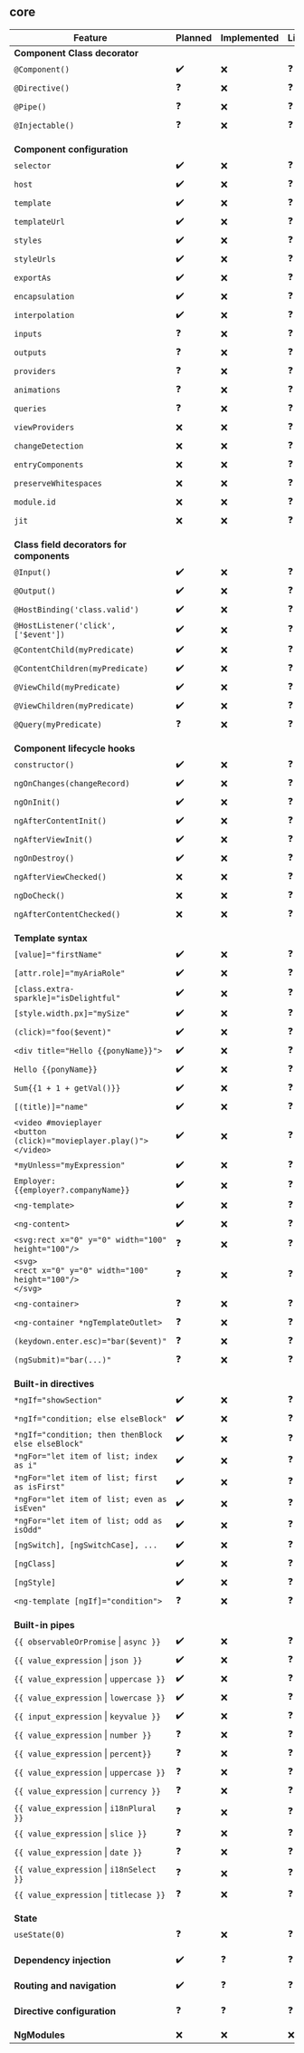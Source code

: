 ## core
| Feature | Planned | Implemented | Link |
| --- | ---| --- | --- |
| **Component Class decorator** | | | |
| `@Component()` | :heavy_check_mark: | :x: | :question: |
| `@Directive()`| :question: | :x: | :question: |
| `@Pipe()`| :question: | :x: | :question: |
| `@Injectable()`| :question: | :x: | :question: |
| | | | |
| | | | |
| **Component configuration** | | | |
| `selector` | :heavy_check_mark: | :x: | :question: |
| `host` | :heavy_check_mark: | :x: | :question: |
| `template` | :heavy_check_mark: | :x: | :question: |
| `templateUrl` | :heavy_check_mark: | :x: | :question: |
| `styles` | :heavy_check_mark: | :x: | :question: |
| `styleUrls` | :heavy_check_mark: | :x: | :question: |
| `exportAs` | :heavy_check_mark: | :x: | :question: |
| `encapsulation` | :heavy_check_mark: | :x: | :question: |
| `interpolation` | :heavy_check_mark: | :x: | :question: |
| `inputs` | :question: | :x: | :question: |
| `outputs` | :question: | :x: | :question: |
| `providers` | :question: | :x: | :question: |
| `animations` | :question: | :x: | :question: |
| `queries` | :question: | :x: | :question: |
| `viewProviders` | :x: | :x: | :question: |
| `changeDetection` | :x: | :x: | :question: |
| `entryComponents` | :x: | :x: | :question: |
| `preserveWhitespaces` | :x: | :x: | :question: |
| `module.id` | :x: | :x: | :question: |
| `jit` | :x: | :x: | :question: |
| | | | |
| | | | |
| **Class field decorators for components** | | | |
| `@Input()` | :heavy_check_mark: | :x: | :question: |
| `@Output()`| :heavy_check_mark: | :x: | :question: |
| `@HostBinding('class.valid')`| :heavy_check_mark: | :x: | :question: |
| `@HostListener('click', ['$event'])`| :heavy_check_mark: | :x: | :question: |
| `@ContentChild(myPredicate)`| :heavy_check_mark: | :x: | :question: |
| `@ContentChildren(myPredicate)`| :heavy_check_mark: | :x: | :question: |
| `@ViewChild(myPredicate)`| :heavy_check_mark: | :x: | :question: |
| `@ViewChildren(myPredicate)`| :heavy_check_mark: | :x: | :question: |
| `@Query(myPredicate)`| :question: | :x: | :question: |		
| | | | |
| | | | |
| **Component lifecycle hooks**| | | |
| `constructor()`| :heavy_check_mark: | :x: | :question: |
| `ngOnChanges(changeRecord)` | :heavy_check_mark: | :x: | :question: |
| `ngOnInit()` | :heavy_check_mark: | :x: | :question: |
| `ngAfterContentInit()` | :heavy_check_mark: | :x: | :question: |
| `ngAfterViewInit()` | :heavy_check_mark: | :x: | :question: |
| `ngOnDestroy()`| :heavy_check_mark: | :x: | :question: |
| `ngAfterViewChecked()`| :x: | :x: | :question: |
| `ngDoCheck()` | :x: | :x: | :question: |
| `ngAfterContentChecked()` | :x: | :x: | :question: |
| | | | |
| | | | |
| **Template syntax**| | | |
| `[value]="firstName"`| :heavy_check_mark: | :x: | :question: |
| `[attr.role]="myAriaRole"`| :heavy_check_mark: | :x: | :question: |
| `[class.extra-sparkle]="isDelightful"`| :heavy_check_mark: | :x: | :question: |
| `[style.width.px]="mySize"`| :heavy_check_mark: | :x: | :question: |
| `(click)="foo($event)"`| :heavy_check_mark: | :x: | :question: |
| `<div title="Hello {{ponyName}}">`| :heavy_check_mark: | :x: | :question: |
| `Hello {{ponyName}}`| :heavy_check_mark: | :x: | :question: |
| `Sum{{1 + 1 + getVal()}}`| :heavy_check_mark: | :x: | :question: |
| `[(title)]="name"`| :heavy_check_mark: | :x: | :question: |
| `<video #movieplayer`<br/>`<button (click)="movieplayer.play()">`<br/>`</video>`| :heavy_check_mark: | :x: | :question: |
| `*myUnless="myExpression"` | :heavy_check_mark: | :x: | :question: |
| `Employer: {{employer?.companyName}}`| :heavy_check_mark: | :x: | :question: |
| `<ng-template>`| :heavy_check_mark: | :x: | :question: |
| `<ng-content>`| :heavy_check_mark: | :x: | :question: |
| `<svg:rect x="0" y="0" width="100" height="100"/>`| :question: | :x: | :question: |
| `<svg>`<br/>`<rect x="0" y="0" width="100" height="100"/>`<br/>`</svg>`| :question: | :x: | :question: |
| `<ng-container>`| :question: | :x: | :question: |
| `<ng-container *ngTemplateOutlet>`| :question: | :x: | :question: |
| `(keydown.enter.esc)="bar($event)"`| :question: | :x: | :question: |
| `(ngSubmit)="bar(...)"`| :question: | :x: | :question: |
| | | | |
| | | | |
| **Built-in directives**| | | |
| `*ngIf="showSection"`| :heavy_check_mark: | :x: | :question: |
| `*ngIf="condition; else elseBlock"`| :heavy_check_mark: | :x: | :question: |
| `*ngIf="condition; then thenBlock else elseBlock"`| :heavy_check_mark: | :x: | :question: |
| `*ngFor="let item of list; index as i"`| :heavy_check_mark: | :x: | :question: |
| `*ngFor="let item of list; first as isFirst"`| :heavy_check_mark: | :x: | :question: |
| `*ngFor="let item of list; even as isEven"`| :heavy_check_mark: | :x: | :question: |
| `*ngFor="let item of list; odd as isOdd"`| :heavy_check_mark: | :x: | :question: |
| `[ngSwitch], [ngSwitchCase], ...` | :heavy_check_mark: | :x: | :question: |
| `[ngClass]` | :heavy_check_mark: | :x: | :question: |
| `[ngStyle]` | :heavy_check_mark: | :x: | :question: |
| `<ng-template [ngIf]="condition">` | :question: | :x: | :question: |
| | | | |
| | | | |
| **Built-in pipes**| | | |
| `{{ observableOrPromise` &#124; `async }}`| :heavy_check_mark: | :x: | :question: |
| `{{ value_expression` &#124; `json }}`| :heavy_check_mark: | :x: | :question: |
| `{{ value_expression` &#124; `uppercase }}`| :heavy_check_mark: | :x: | :question: |
| `{{ value_expression` &#124; `lowercase }}` | :heavy_check_mark: | :x: | :question: |
| `{{ input_expression` &#124; `keyvalue }}` | :heavy_check_mark: | :x: | :question: |
| `{{ value_expression` &#124; `number }}`| :question: | :x: | :question: |
| `{{ value_expression` &#124; `percent}}`| :question: | :x: | :question: |
| `{{ value_expression` &#124; `uppercase }}`| :question: | :x: | :question: |
| `{{ value_expression` &#124; `currency }}` | :question: | :x: | :question: |
| `{{ value_expression` &#124; `i18nPlural }}` | :question: | :x: | :question: |
| `{{ value_expression` &#124; `slice }}` | :question: | :x: | :question: |
| `{{ value_expression` &#124; `date }}` | :question: | :x: | :question: |
| `{{ value_expression` &#124; `i18nSelect }}` | :question: | :x: | :question: |
| `{{ value_expression` &#124; `titlecase }}` | :question: | :x: | :question: |
| | | | |
| | | | |
| **State** | | | |
| `useState(0)` | :question: | :x: | :question: |
| | | | |
| | | | |
| **Dependency injection** | :heavy_check_mark: | :question: | :question: |
| | | | |
| | | | |
| **Routing and navigation** | :heavy_check_mark: | :question: | :question: |
| | | | |
| | | | |
| **Directive configuration** | :question: | :question: | :question: |
| | | | |
| | | | |
| **NgModules**| :x: | :x: | :x: |
